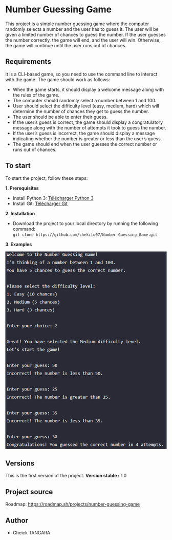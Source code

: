 


# Number Guessing Game

This project is a simple number guessing game where the computer randomly selects a number and the user has to guess it. 
The user will be given a limited number of chances to guess the number. If the user guesses the number correctly, 
the game will end, and the user will win. Otherwise, the game will continue until the user runs out of chances.

## Requirements
It is a CLI-based game, so you need to use the command line to interact with the game. The game should work as follows:

- When the game starts, it should display a welcome message along with the rules of the game.
- The computer should randomly select a number between 1 and 100.
- User should select the difficulty level (easy, medium, hard) which will determine the number of chances they get to 
guess the number.
- The user should be able to enter their guess.
- If the user’s guess is correct, the game should display a congratulatory message along with the number of attempts it 
took to guess the number.
- If the user’s guess is incorrect, the game should display a message indicating whether the number is greater or less 
than the user’s guess.
- The game should end when the user guesses the correct number or runs out of chances.


## To start

To start the project, follow these steps:

**1. Prerequisites**

- Install Python 3: [Télécharger Python 3](https://www.python.org/downloads/)
- Install Git: [Télécharger Git](https://git-scm.com/book/fr/v2/D%C3%A9marrage-rapide-Installation-de-Git)

**2. Installation**

* Download the project to your local directory by running the following command:  
   ``git clone https://github.com/chekito07/Number-Guessing-Game.git``

**3. Examples**

![Logo](exemple.png)

## Versions
This is the first version of the project. 
**Version stable :** 1.0


## Project source
Roadmap: https://roadmap.sh/projects/number-guessing-game

## Author

* Cheick TANGARA 
